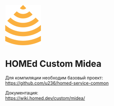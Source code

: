![HOMEd Custom Midea](.github/logo.png)

# HOMEd Custom Midea

Для компиляции необходим базовый проект:\
https://github.com/u236/homed-service-common

Документация:\
https://wiki.homed.dev/custom/midea/
